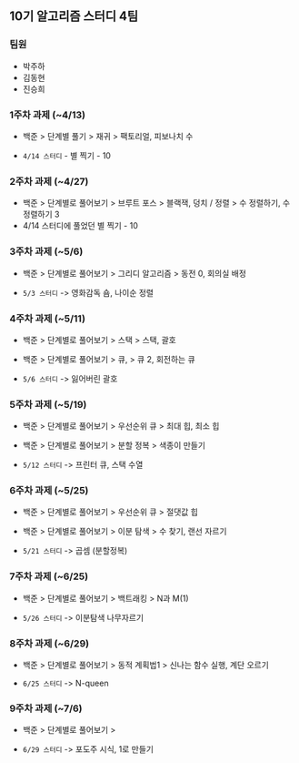 ## 10기 알고리즘 스터디 4팀

### 팀원
- 박주하
- 김동현
- 진승희

### 1주차 과제 (~4/13)
- 백준 > 단계별 풀기 > 재귀 > 팩토리얼, 피보나치 수

- `4/14 스터디` - 별 찍기 - 10

### 2주차 과제 (~4/27)
- 백준 > 단계별로 풀어보기 > 브루트 포스 > 블랙잭, 덩치 / 정렬 > 수 정렬하기, 수 정렬하기 3 
- 4/14 스터디에 풀었던 별 찍기 - 10

### 3주차 과제 (~5/6)
- 백준 > 단계별로 풀어보기 > 그리디 알고리즘 > 동전 0, 회의실 배정

- `5/3 스터디` -> 영화감독 숌, 나이순 정렬

### 4주차 과제 (~5/11)
- 백준 > 단계별로 풀어보기 > 스택 > 스택, 괄호
- 백준 > 단계별로 풀어보기 > 큐, > 큐 2, 회전하는 큐

- `5/6 스터디` -> 잃어버린 괄호

### 5주차 과제 (~5/19)
- 백준 > 단계별로 풀어보기 > 우선순위 큐 > 최대 힙, 최소 힙
- 백준 > 단계별로 풀어보기 > 분할 정복 > 색종이 만들기

- `5/12 스터디` -> 프린터 큐, 스택 수열


### 6주차 과제 (~5/25)
- 백준 > 단계별로 풀어보기 > 우선순위 큐 > 절댓값 힙
- 백준 > 단계별로 풀어보기 > 이분 탐색 > 수 찾기, 랜선 자르기

- `5/21 스터디` -> 곱셈 (분할정복)

### 7주차 과제 (~6/25)
- 백준 > 단계별로 풀어보기 > 백트래킹 > N과 M(1)

- `5/26 스터디` -> 이분탐색 나무자르기

### 8주차 과제 (~6/29)
- 백준 > 단계별로 풀어보기 > 동적 계획법1 > 신나는 함수 실행, 계단 오르기

- `6/25 스터디` -> N-queen

### 9주차 과제 (~7/6)
- 백준 > 단계별로 풀어보기 > 

- `6/29 스터디` -> 포도주 시식, 1로 만들기
